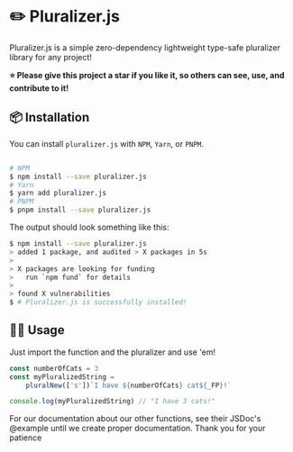 # ✏️ Pluralizer.js

Pluralizer.js is a simple zero-dependency lightweight type-safe pluralizer library for any project!

**⭐ Please give this project a star if you like it, so others can see, use, and contribute to it!**

## 📦 Installation

You can install `pluralizer.js` with `NPM`, `Yarn`, or `PNPM`.
```bash

# NPM
$ npm install --save pluralizer.js
# Yarn
$ yarn add pluralizer.js
# PNPM
$ pnpm install --save pluralizer.js
```

The output should look something like this:

```bash
$ npm install --save pluralizer.js
> added 1 package, and audited > X packages in 5s
> 
> X packages are looking for funding
>   run `npm fund` for details
> 
> found X vulnerabilities
$ # Pluralizer.js is successfully installed!
```

## 👨‍💻 Usage

Just import the function and the pluralizer and use 'em!

```typescript
const numberOfCats = 3
const myPluralizedString =
    pluralNew(['s'])`I have ${numberOfCats} cat${_FP}!`

console.log(myPluralizedString) // "I have 3 cats!"
```

For our documentation about our other functions, see their JSDoc's @example until we create proper documentation. Thank you for your patience
